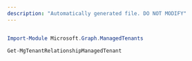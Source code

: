 ```yaml
---
description: "Automatically generated file. DO NOT MODIFY"
---
```


```powershell

Import-Module Microsoft.Graph.ManagedTenants

Get-MgTenantRelationshipManagedTenant

```